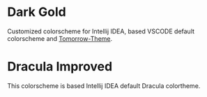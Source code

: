 # Dark Gold

Customized colorscheme for Intellij IDEA, based VSCODE default colorscheme and [Tomorrow-Theme](https://github.com/ChrisKempson/Tomorrow-Theme).

# Dracula Improved

This colorscheme is based Intellij IDEA default Dracula colortheme.
